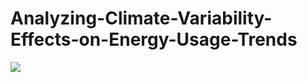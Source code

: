 # Analyzing-Climate-Variability-Effects-on-Energy-Usage-Trends



![](https://github.com/ManelAitAmer/first-project/assets/160795377/6068888f-cfaf-4bb7-a5ea-8fd2355f5c66)

